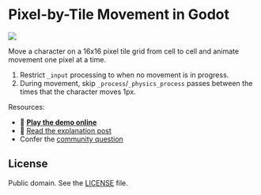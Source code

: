 # Pixel-by-Tile Movement in Godot

![](https://img.shields.io/badge/Godot-3.2-informational)

Move a character on a 16x16 pixel tile grid from cell to cell and animate movement one pixel at a time.

1. Restrict `_input` processing to when no movement is in progress.
2. During movement, skip `_process`/`_physics_process` passes between the times that the character moves 1px.

Resources:

- 👾 [**Play the demo online**](https://divinedominion.github.io/PixelByTileMovementGodot/)
- 📖 [Read the explanation post](https://christiantietze.de/posts/2020/06/pixel-by-tile-movement-godot/)
- Confer the [community question](https://christiantietze.de/posts/2020/06/godot-hit-testing/)

## License

Public domain. See the [LICENSE](LICENSE) file.
